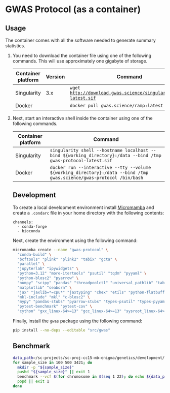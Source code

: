 # GWAS Protocol (as a container)

## Usage

The container comes with all the software needed to generate summary statistics.

<ol>

<li>
<p>
You need to download the container file using one of the following commands. This will use approximately one gigabyte of storage.
</p>
<table>
<thead>
  <tr>
    <th><b>Container platform</b></th>
    <th><b>Version</b></th>
    <th><b>Command</b></th>
  </tr>
</thead>
<tbody>
  <tr>
    <td>Singularity</td>
    <td>3.x</td>
    <td><code>wget <a href="http://download.gwas.science/singularity/gwas-protocol-latest.sif">http://download.gwas.science/singularity/ramp-latest.sif</code></a></td>
  </tr>
  <tr>
    <td>Docker</td>
    <td></td>
    <td><code>docker pull gwas.science/ramp:latest</code></td>
  </tr>
</tbody>
</table>
</li>

<li>
<p>
Next, start an interactive shell inside the container using one of the following commands.
</p>
<table>
<thead>
  <tr>
    <th><b>Container platform</b></th>
    <th><b>Command</b></th>
  </tr>
</thead>
<tbody>
  <tr>
    <td>Singularity</td>
    <td><code>singularity shell --hostname localhost --bind ${working_directory}:/data --bind /tmp gwas-protocol-latest.sif</code></td>
  </tr>
  <tr>
    <td>Docker</td>
    <td>
        <code>docker run --interactive --tty --volume ${working_directory}:/data --bind /tmp gwas.science/gwas-protocol /bin/bash</code>
    </td>
  </tr>
</tbody>
</table>
</li>

## Development

To create a local development environment install [Micromamba](https://mamba.readthedocs.io/en/latest/installation/micromamba-installation.html) and create a `.condarc` file in your home directory with the following contents:

```
channels:
  - conda-forge
  - bioconda
```

Next, create the environment using the following command:

```bash
micromamba create --name "gwas-protocol" \
  "conda-build" \
  "bcftools" "plink" "plink2" "tabix" "gcta" \
  "parallel" \
  "jupyterlab" "ipywidgets" \
  "python=3.12" "more-itertools" "psutil" "tqdm" "pyyaml" \
  "python-blosc2" "pyarrow" \
  "numpy" "scipy" "pandas" "threadpoolctl" "universal_pathlib" "tabulate" \
  "matplotlib" "seaborn" \
  "jax" "jaxlib=*=cpu*" "jaxtyping" "chex" "etils" "python-flatbuffers" \
  "mkl-include" "mkl" "c-blosc2" \
  "mypy" "pandas-stubs" "pyarrow-stubs" "types-psutil" "types-pyyaml" "types-seaborn" "types-setuptools" "types-tqdm" \
  "pytest-benchmark" "pytest-cov" \
  "cython" "gxx_linux-64>=13" "gcc_linux-64>=13" "sysroot_linux-64>=2.17" "zlib" "gdb"
```

Finally, install the `gwas` package using the following command:

```bash
pip install --no-deps --editable "src/gwas"
```

## Benchmark

```bash
data_path=/sc-projects/sc-proj-cc15-mb-enigma/genetics/development/opensnp
for sample_size in 100 500 3421; do
  mkdir -p "${sample_size}"
  pushd "${sample_size}" || exit 1
  benchmark --vcf $(for chromosome in $(seq 1 22); do echo ${data_path}/${sample_size}/chr${chromosome}.dose.vcf.zst; done) --output-directory . --method ramp --causal-variant-count 100 --simulation-count 1000 --seed 1000 --missing-value-pattern-count 10
  popd || exit 1
done

```
